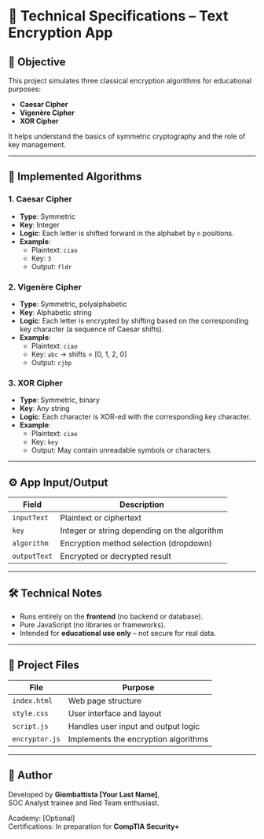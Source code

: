 # 📘 Technical Specifications – Text Encryption App

## 🧠 Objective

This project simulates three classical encryption algorithms for educational purposes:
- **Caesar Cipher**
- **Vigenère Cipher**
- **XOR Cipher**

It helps understand the basics of symmetric cryptography and the role of key management.

---

## 🔐 Implemented Algorithms

### 1. Caesar Cipher
- **Type**: Symmetric
- **Key**: Integer
- **Logic**: Each letter is shifted forward in the alphabet by `n` positions.
- **Example**:
  - Plaintext: `ciao`
  - Key: `3`
  - Output: `fldr`

### 2. Vigenère Cipher
- **Type**: Symmetric, polyalphabetic
- **Key**: Alphabetic string
- **Logic**: Each letter is encrypted by shifting based on the corresponding key character (a sequence of Caesar shifts).
- **Example**:
  - Plaintext: `ciao`
  - Key: `abc` → shifts = [0, 1, 2, 0]
  - Output: `cjbp`

### 3. XOR Cipher
- **Type**: Symmetric, binary
- **Key**: Any string
- **Logic**: Each character is XOR-ed with the corresponding key character.
- **Example**:
  - Plaintext: `ciao`
  - Key: `key`
  - Output: May contain unreadable symbols or characters

---

## ⚙️ App Input/Output

| Field         | Description                               |
|---------------|-------------------------------------------|
| `inputText`   | Plaintext or ciphertext                   |
| `key`         | Integer or string depending on the algorithm |
| `algorithm`   | Encryption method selection (dropdown)    |
| `outputText`  | Encrypted or decrypted result             |

---

## 🛠 Technical Notes

- Runs entirely on the **frontend** (no backend or database).
- Pure JavaScript (no libraries or frameworks).
- Intended for **educational use only** – not secure for real data.

---

## 📂 Project Files

| File           | Purpose                                 |
|----------------|------------------------------------------|
| `index.html`   | Web page structure                      |
| `style.css`    | User interface and layout               |
| `script.js`    | Handles user input and output logic     |
| `encryptor.js` | Implements the encryption algorithms    |

---

## 👤 Author

Developed by **Giombattista [Your Last Name]**,  
SOC Analyst trainee and Red Team enthusiast.

Academy: [Optional]  
Certifications: In preparation for **CompTIA Security+**

